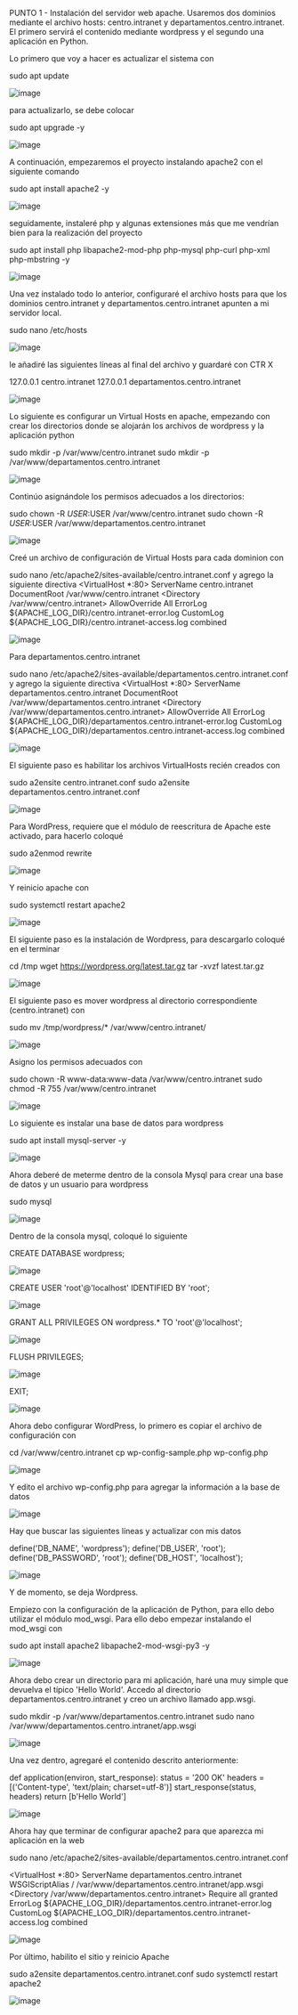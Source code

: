 PUNTO 1 - Instalación del servidor web apache. Usaremos dos dominios mediante el archivo hosts: centro.intranet y departamentos.centro.intranet. El primero servirá el contenido mediante wordpress y el segundo una aplicación en Python.

Lo primero que voy a hacer es actualizar el sistema con

sudo apt update

![image](https://github.com/user-attachments/assets/6b499451-fbe7-42d8-85f9-8943d029d6b2)

para actualizarlo, se debe colocar

sudo apt upgrade -y

![image](https://github.com/user-attachments/assets/bd06721f-d49b-4527-b632-7325b8799fee)

A continuación, empezaremos el proyecto instalando apache2 con el siguiente comando

sudo apt install apache2 -y

![image](https://github.com/user-attachments/assets/8a98cb2f-6a54-4dbe-9f3d-aa6c7c92224c)


seguidamente, instaleré php y algunas extensiones más que me vendrían bien para la realización del proyecto

sudo apt install php libapache2-mod-php php-mysql php-curl php-xml php-mbstring -y

![image](https://github.com/user-attachments/assets/3e74050f-2a74-478a-9079-5d5aed03b128)

Una vez instalado todo lo anterior, configuraré el archivo hosts para que los dominios centro.intranet y departamentos.centro.intranet apunten a mi servidor local.

sudo nano /etc/hosts

![image](https://github.com/user-attachments/assets/b4b72d92-ab27-4d3c-9334-c5a5bff9007d)


le añadiré las siguientes líneas al final del archivo y guardaré con CTR X

127.0.0.1 centro.intranet
127.0.0.1 departamentos.centro.intranet

![image](https://github.com/user-attachments/assets/3a3d1e7c-68d0-4cdf-a8c0-611d39aa4c9a)


Lo siguiente es configurar un Virtual Hosts en apache, empezando con crear los directorios donde se alojarán los archivos de wordpress y la aplicación python

sudo mkdir -p /var/www/centro.intranet
sudo mkdir -p /var/www/departamentos.centro.intranet

![image](https://github.com/user-attachments/assets/9a24643a-14fd-42ab-9dd7-8df0663bddf3)

Continúo asignándole los permisos adecuados a los directorios:

sudo chown -R $USER:$USER /var/www/centro.intranet
sudo chown -R $USER:$USER /var/www/departamentos.centro.intranet

![image](https://github.com/user-attachments/assets/2d58a1be-2ec4-4a8f-819e-cfa866ad7aae)

Creé un archivo de configuración de Virtual Hosts para cada dominion con

sudo nano /etc/apache2/sites-available/centro.intranet.conf
y agrego la siguiente directiva 
<VirtualHost *:80>
    ServerName centro.intranet
    DocumentRoot /var/www/centro.intranet
    <Directory /var/www/centro.intranet>
        AllowOverride All
    </Directory>
    ErrorLog ${APACHE_LOG_DIR}/centro.intranet-error.log
    CustomLog ${APACHE_LOG_DIR}/centro.intranet-access.log combined
</VirtualHost>

![image](https://github.com/user-attachments/assets/2972f3da-b077-4068-a760-bf95d817c813)

Para departamentos.centro.intranet

sudo nano /etc/apache2/sites-available/departamentos.centro.intranet.conf
y agrego la siguiente directiva
<VirtualHost *:80>
    ServerName departamentos.centro.intranet
    DocumentRoot /var/www/departamentos.centro.intranet
    <Directory /var/www/departamentos.centro.intranet>
        AllowOverride All
    </Directory>
    ErrorLog ${APACHE_LOG_DIR}/departamentos.centro.intranet-error.log
    CustomLog ${APACHE_LOG_DIR}/departamentos.centro.intranet-access.log combined
</VirtualHost>

![image](https://github.com/user-attachments/assets/0bf617ce-1b14-4013-b633-ce902085af9a)

El siguiente paso es habilitar los archivos VirtualHosts recién creados con

sudo a2ensite centro.intranet.conf
sudo a2ensite departamentos.centro.intranet.conf

![image](https://github.com/user-attachments/assets/bb00456a-bcf2-4d6d-a1e6-4e8ea24d38e2)

Para WordPress, requiere que el módulo de reescritura de Apache este activado, para hacerlo coloqué

sudo a2enmod rewrite

![image](https://github.com/user-attachments/assets/34c3c5db-b059-4f91-91b2-2e8e0ad9c4d8)

Y reinicio apache con 

sudo systemctl restart apache2

![image](https://github.com/user-attachments/assets/8223e6f0-6f26-40ea-9f80-5365a78bb448)

El siguiente paso es la instalación de Wordpress, para descargarlo coloqué en el terminar

cd /tmp
wget https://wordpress.org/latest.tar.gz
tar -xvzf latest.tar.gz

![image](https://github.com/user-attachments/assets/4b2d849b-fe1b-41aa-b1e2-cdff5635d4f2)

El siguiente paso es mover wordpress al directorio correspondiente (centro.intranet) con

sudo mv /tmp/wordpress/* /var/www/centro.intranet/

![image](https://github.com/user-attachments/assets/c0aefbfa-e97d-4da7-9fb3-3731cb72f843)

Asigno los permisos adecuados con 

sudo chown -R www-data:www-data /var/www/centro.intranet
sudo chmod -R 755 /var/www/centro.intranet

![image](https://github.com/user-attachments/assets/f2d2a61d-a778-4c2c-8d10-349c8252b715)

Lo siguiente es instalar una base de datos para wordpress

sudo apt install mysql-server -y

![image](https://github.com/user-attachments/assets/c8380ad0-9bb5-447a-ba78-64fcb05347c6)

Ahora deberé de meterme dentro de la consola Mysql para crear una base de datos y un usuario para wordpress

sudo mysql

![image](https://github.com/user-attachments/assets/fac38887-71f1-41b0-be0f-9a4fee572a11)

Dentro de la consola mysql, coloqué lo siguiente

CREATE DATABASE wordpress;

![image](https://github.com/user-attachments/assets/9849c1de-0c5d-4f7c-91e6-b1cd102c7d56)


CREATE USER 'root'@'localhost' IDENTIFIED BY 'root';

![image](https://github.com/user-attachments/assets/989bf9a0-a0d1-4d67-a780-1aa37931c7ff)


GRANT ALL PRIVILEGES ON wordpress.* TO 'root'@'localhost';

![image](https://github.com/user-attachments/assets/5b78ed0e-77e8-4b6c-92a0-f918352d8199)


FLUSH PRIVILEGES;

![image](https://github.com/user-attachments/assets/c714374f-04a9-4c3a-a432-dcfe6acf18b6)


EXIT;

![image](https://github.com/user-attachments/assets/1982e2f2-d3ea-4e3f-9a04-37fc23aadd32)

Ahora debo configurar WordPress, lo primero es copiar el archivo de configuración con

cd /var/www/centro.intranet
cp wp-config-sample.php wp-config.php

![image](https://github.com/user-attachments/assets/ea059846-3b3b-4fda-ad11-fe95c7f1ac18)

Y edito el archivo wp-config.php para agregar la información a la base de datos

![image](https://github.com/user-attachments/assets/71e1ffaa-7b2b-47d8-91a8-6197adb970d9)

Hay que buscar las siguientes líneas y actualizar con mis datos

define('DB_NAME', 'wordpress');
define('DB_USER', 'root');
define('DB_PASSWORD', 'root');
define('DB_HOST', 'localhost');

![image](https://github.com/user-attachments/assets/8487ba4a-9942-484d-ba07-a6bf422b71fd)

Y de momento, se deja Wordpress.

Empiezo con la configuración de la aplicación de Python, para ello debo utilizar el módulo mod_wsgi. Para ello debo empezar instalando el mod_wsgi con

sudo apt install apache2 libapache2-mod-wsgi-py3 -y

![image](https://github.com/user-attachments/assets/bcf41ef2-b6f2-4db5-a84e-c11db3bce56e)

Ahora debo crear un directorio para mi aplicación, haré una muy simple que devuelva el típico 'Hello World'.
Accedo al directorio departamentos.centro.intranet y creo un archivo llamado app.wsgi.

sudo mkdir -p /var/www/departamentos.centro.intranet
sudo nano /var/www/departamentos.centro.intranet/app.wsgi

![image](https://github.com/user-attachments/assets/1442e253-6630-431f-9e70-1f62d10339c3)

Una vez dentro, agregaré el contenido descrito anteriormente:

def application(environ, start_response):
    status = '200 OK'
    headers = [('Content-type', 'text/plain; charset=utf-8')]
    start_response(status, headers)
    return [b'Hello World']

![image](https://github.com/user-attachments/assets/5f5219c4-171d-4a87-a465-0e11652c4e1c)

Ahora hay que terminar de configurar apache2 para que aparezca mi aplicación en la web

sudo nano /etc/apache2/sites-available/departamentos.centro.intranet.conf

<VirtualHost *:80>
    ServerName departamentos.centro.intranet
    WSGIScriptAlias / /var/www/departamentos.centro.intranet/app.wsgi
    <Directory /var/www/departamentos.centro.intranet>
        Require all granted
    </Directory>
    ErrorLog ${APACHE_LOG_DIR}/departamentos.centro.intranet-error.log
    CustomLog ${APACHE_LOG_DIR}/departamentos.centro.intranet-access.log combined
</VirtualHost>

![image](https://github.com/user-attachments/assets/6dadee65-793c-4a2f-8ea2-3db4f958bf2b)

Por último, habilito el sitio y reinicio Apache

sudo a2ensite departamentos.centro.intranet.conf
sudo systemctl restart apache2

![image](https://github.com/user-attachments/assets/b4c566ac-01b1-4573-a98d-cee7b2a7975f)








